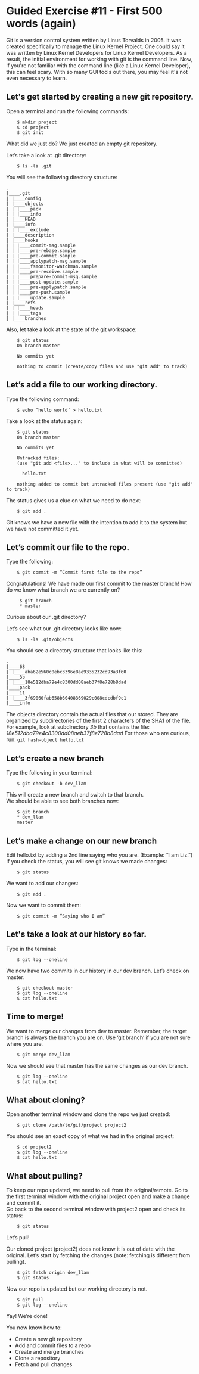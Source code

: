 # Guided Exercise #11 - First 500 words (again)

Git is a version control system written by Linus Torvalds in 2005. 
It was created specifically to manage the Linux Kernel Project.
One could say it was written by Linux Kernel Developers for Linux Kernel Developers.
As a result, the initial environment for working with git is the command line.
Now, if you're not familiar with the command line (like a Linux Kernel Developer), this
can feel scary.  With so many GUI tools out there, you may feel it's not even
necessary to learn.  

## Let's get started by creating a new git repository.

Open a terminal and run the following commands:
```
    $ mkdir project 
    $ cd project
    $ git init

```

What did we just do?  We just created an empty git repository.

Let’s take a look at .git directory:
```
    $ ls -la .git 
```

You will see the following directory structure:
```
.
|____.git
| |____config
| |____objects
| | |____pack
| | |____info
| |____HEAD
| |____info
| | |____exclude
| |____description
| |____hooks
| | |____commit-msg.sample
| | |____pre-rebase.sample
| | |____pre-commit.sample
| | |____applypatch-msg.sample
| | |____fsmonitor-watchman.sample
| | |____pre-receive.sample
| | |____prepare-commit-msg.sample
| | |____post-update.sample
| | |____pre-applypatch.sample
| | |____pre-push.sample
| | |____update.sample
| |____refs
| | |____heads
| | |____tags
| |____branches
```
Also, let take a look at the state of the git workspace:
```
    $ git status
    On branch master

    No commits yet

    nothing to commit (create/copy files and use "git add" to track)
```

## Let’s add a file to our working directory.

Type the following command:
```
    $ echo ‘hello world’ > hello.txt
```    
Take a look at the status again:
```
    $ git status
    On branch master

    No commits yet

    Untracked files:
    (use "git add <file>..." to include in what will be committed)

	  hello.txt

    nothing added to commit but untracked files present (use "git add" to track)

```
The status gives us a clue on what we need to do next:
```
    $ git add .
```    
Git knows we have a new file with the intention to add it to the system but we have not committed it yet.

## Let’s commit our file to the repo.

Type the following:
```
    $ git commit -m “Commit first file to the repo”
```
Congratulations! We have made our first commit to the master branch!
How do we know what branch we are currently on? 
```
     $ git branch
     * master
```
Curious about our .git directory?

Let’s see what our .git directory looks like now:
```
    $ ls -la .git/objects
```    
You should see a directory structure that looks like this:
```
.
|____68
| |____aba62e560c0ebc3396e8ae9335232cd93a3f60
|____3b
| |____18e512dba79e4c8300dd08aeb37f8e728b8dad
|____pack
|____11
| |____3f69060fab658b60408369029c008cdcdbf9c1
|____info
```
The objects directory contain the actual files that our stored.  They are organized by subdirectories of the first 2 characters of the SHA1 of the file.
For example, look at subdirectory *3b* that contains the file: *18e512dba79e4c8300dd08aeb37f8e728b8dad*
For those who are curious, run: `git hash-object hello.txt` 

## Let’s create a new branch

Type the following in your terminal:
```
    $ git checkout -b dev_llam
```
This will create a new branch and switch to that branch.  
We should be able to see both branches now:
```
    $ git branch
    * dev_llam
    master
```
## Let’s make a change on our new branch

Edit hello.txt by adding a 2nd line saying who you are.  (Example: “I am Liz.”)
If you check the status, you will see git knows we made changes:
```
    $ git status
```  
We want to add our changes:
```
    $ git add .
```    
Now we want to commit them:
```
    $ git commit -m “Saying who I am”
```
## Let's take a look at our history so far.

Type in the terminal:
```
    $ git log --oneline
```
We now have two commits in our history in our dev branch.
Let’s check on master:
```
    $ git checkout master
    $ git log --oneline
    $ cat hello.txt
```
## Time to merge!

We want to merge our changes from dev to master.
Remember, the target branch is always the branch you are on.  Use ‘git branch’ if you are not sure where you are.
```
    $ git merge dev_llam
```   
Now we should see that master has the same changes as our dev branch.
```
    $ git log --oneline
    $ cat hello.txt
```
## What about cloning?

Open another terminal window and clone the repo we just created:
```
    $ git clone /path/to/git/project project2
```
You should see an exact copy of what we had in the original project:
```
    $ cd project2
    $ git log --oneline 
    $ cat hello.txt 
```
## What about pulling?

To keep our repo updated, we need to pull from the original/remote.
Go to the first terminal window with the original project open and make a change and commit it.   
Go back to the second terminal window with project2 open and check its status:
```
    $ git status
```
Let’s pull!

Our cloned project (project2) does not know it is out of date with the original.
Let’s start by fetching the changes (note: fetching is different from pulling).
```
    $ git fetch origin dev_llam
    $ git status
```    
Now our repo is updated but our working directory is not.
```
    $ git pull
    $ git log --oneline
```
Yay! We’re done!

You now know how to:
* Create a new git repository
* Add and commit files to a repo
* Create and merge branches
* Clone a repository
* Fetch and pull changes

